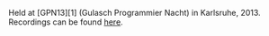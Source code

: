 Held at [GPN13][1] (Gulasch Programmier Nacht) in Karlsruhe, 2013.
Recordings can be found [here][records].

[GPN13]: https://entropia.de/GPN13 
[records]: https://entropia.de/GPN13:Rust_%E2%80%93_sicher_performant
